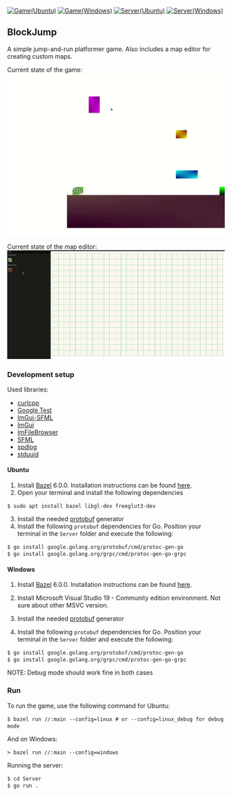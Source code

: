 [![Game(Ubuntu)](https://github.com/zpervan/BlockJump/actions/workflows/ubuntu_game.yml/badge.svg)](https://github.com/zpervan/BlockJump/actions/workflows/ubuntu_game.yml)
[![Game(Windows)](https://github.com/zpervan/BlockJump/actions/workflows/windows_game.yml/badge.svg)](https://github.com/zpervan/BlockJump/actions/workflows/windows_game.yml)
[![Server(Ubuntu)](https://github.com/zpervan/BlockJump/actions/workflows/ubuntu_server.yml/badge.svg)](https://github.com/zpervan/BlockJump/actions/workflows/ubuntu_server.yml)
[![Server(Windows)](https://github.com/zpervan/BlockJump/actions/workflows/windows_server.yml/badge.svg)](https://github.com/zpervan/BlockJump/actions/workflows/windows_server.yml)
## BlockJump ##

A simple jump-and-run platformer game. Also includes a map editor for creating custom maps.

Current state of the game:
![](.github/assets/game_preview.gif)

Current state of the map editor:
![](.github/assets/map_editor_preview.gif)

### Development setup ###

Used libraries:
- [curlcpp](https://github.com/JosephP91/curlcpp)
- [Google Test](https://github.com/google/googletest)
- [ImGui-SFML](https://github.com/eliasdaler/imgui-sfml)
- [ImGui](https://github.com/ocornut/imgui)
- [ImFileBrowser](https://github.com/AirGuanZ/imgui-filebrowser)
- [SFML](https://www.sfml-dev.org/)
- [spdlog](https://github.com/gabime/spdlog)
- [stduuid](https://github.com/mariusbancila/stduuid)

#### Ubuntu ####

1. Install [Bazel](https://www.bazel.build/) 6.0.0. Installation instructions can be found 
[here](https://bazel.build/install/ubuntu).
2. Open your terminal and install the following dependencies
```shell
$ sudo apt install bazel libgl-dev freeglut3-dev
```
3. Install the needed [protobuf](https://github.com/protocolbuffers/protobuf/tags) generator
4. Install the following `protobuf` dependencies for Go. Position your terminal in the `Server` folder and execute the following:
```shell
$ go install google.golang.org/protobuf/cmd/protoc-gen-go
$ go install google.golang.org/grpc/cmd/protoc-gen-go-grpc
```

#### Windows ####

1. Install [Bazel](https://www.bazel.build/) 6.0.0. Installation instructions can be found
      [here](https://bazel.build/install/windowsl).
2. Install Microsoft Visual Studio 19 - Community edition environment. Not sure about other MSVC version.

3. Install the needed [protobuf](https://github.com/protocolbuffers/protobuf/tags) generator
4. Install the following `protobuf` dependencies for Go. Position your terminal in the `Server` folder and execute the following:
```shell
$ go install google.golang.org/protobuf/cmd/protoc-gen-go
$ go install google.golang.org/grpc/cmd/protoc-gen-go-grpc
```

NOTE: Debug mode should work fine in both cases

### Run ###

To run the game, use the following command for Ubuntu:
```shell
$ bazel run //:main --config=linux # or --config=linux_debug for debug mode
```
And on Windows:
```shell
> bazel run //:main --config=windows
```

Running the server:
```shell
$ cd Server
$ go run .
```

